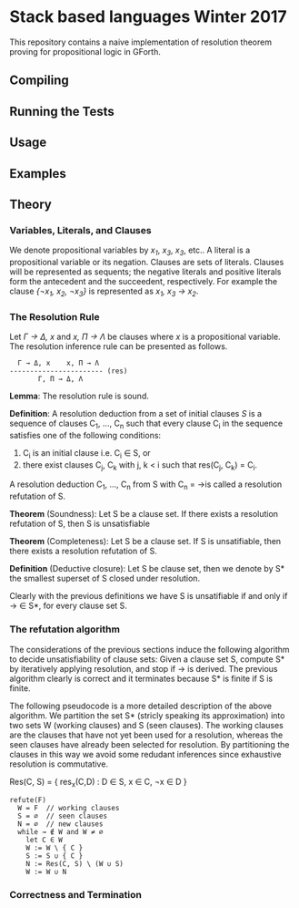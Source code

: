 
# Stack based languages Winter 2017

This repository contains a naive implementation of resolution theorem proving for propositional logic in GForth.

## Compiling

## Running the Tests

## Usage

## Examples

## Theory   

### Variables, Literals, and Clauses

We denote propositional variables by *x<sub>1</sub>*, *x<sub>3</sub>*,  *x<sub>3</sub>*, etc.. A literal is a propositional variable or its negation. Clauses are sets of literals. Clauses will be represented as sequents; the negative literals and positive literals form the antecedent and the succeedent, respectively. For example the clause *{¬x<sub>1</sub>, x<sub>2</sub>, ¬x<sub>3</sub>}* is represented as *x<sub>1</sub>, x<sub>3</sub> → x<sub>2</sub>*.

### The Resolution Rule

Let *Γ → Δ, x* and *x, Π → Λ* be clauses where *x* is a propositional variable. The resolution inference rule can be presented as follows.

```
  Γ → Δ, x    x, Π → Λ
----------------------- (res)
       Γ, Π → Δ, Λ
```

**Lemma**: The resolution rule is sound.

**Definition**: A resolution deduction from a set of initial clauses *S* is a sequence of clauses C<sub>1</sub>, ..., C<sub>n</sub> such that every clause C<sub>i</sub> in the sequence satisfies one of the following conditions:
 1. C<sub>i</sub> is an initial clause i.e. C<sub>i</sub> ∈ S, or
 2. there exist clauses C<sub>j</sub>, C<sub>k</sub> with j, k < i such that res(C<sub>j</sub>, C<sub>k</sub>) = C<sub>i</sub>.
 
A resolution deduction C<sub>1</sub>, ..., C<sub>n</sub> from S with C<sub>n</sub> = →is called a resolution refutation of S.

**Theorem** (Soundness): Let S be a clause set. If there exists a resolution refutation of S, then S is unsatisfiable

**Theorem** (Completeness): Let S be a clause set. If S is unsatifiable, then there exists a resolution refutation of S.

**Definition** (Deductive closure): Let S be clause set, then we denote by S* the smallest superset of S closed under resolution.

Clearly with the previous definitions we have S is unsatifiable if and only if → ∈ S*, for every clause set S.

### The refutation algorithm

The considerations of the previous sections induce the following algorithm to decide unsatisfiability of clause sets: Given a clause set S, compute S* by iteratively applying resolution, and stop if → is derived.
The previous algorithm clearly is correct and it terminates because S* is finite if S is finite.

The following pseudocode is a more detailed description of the above algorithm. We partition the set S* (stricly speaking its approximation) into two sets W (working clauses) and S (seen clauses). The working clauses are the clauses that have not yet been used for a resolution, whereas the seen clauses have already been selected for resolution. By partitioning the clauses in this way we avoid some redudant inferences since exhaustive resolution is commutative.

Res(C, S) = { res<sub>x</sub>(C,D) : D ∈ S, x ∈ C, ¬x ∈ D }

```
refute(F)
  W = F  // working clauses
  S = ∅  // seen clauses
  N = ∅  // new clauses
  while → ∉ W and W ≠ ∅
    let C ∈ W
    W := W \ { C }
    S := S ∪ { C }
    N := Res(C, S) \ (W ∪ S)
    W := W ∪ N
```

### Correctness and Termination
